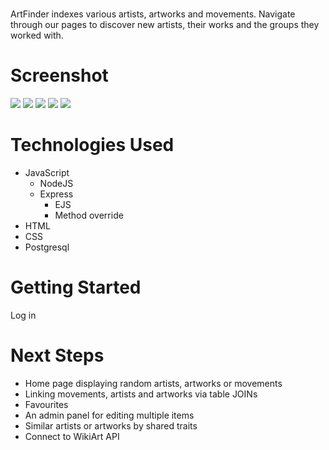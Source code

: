 # <ArtFinder>
ArtFinder indexes various artists, artworks and movements. Navigate through our pages to discover new artists, their works and the groups they worked with.

# Screenshot

![](https://i.imgur.com/GjQsKjw.jpg)
![](https://i.imgur.com/MPWslar.jpg)
![](https://i.imgur.com/AbFIJZj.jpg)
![](https://i.imgur.com/tZmVTZI.png)
![](https://i.imgur.com/gy7jIS2.png)

# Technologies Used

- JavaScript
  - NodeJS
  - Express
    - EJS
    - Method override
- HTML
- CSS
- Postgresql

# Getting Started

Log in 

# Next Steps

- Home page displaying random artists, artworks or movements
- Linking movements, artists and artworks via table JOINs
- Favourites
- An admin panel for editing multiple items
- Similar artists or artworks by shared traits
- Connect to WikiArt API
